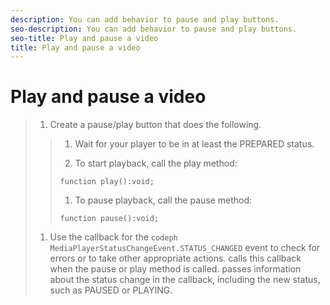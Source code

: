 ```yaml
---
description: You can add behavior to pause and play buttons.
seo-description: You can add behavior to pause and play buttons.
seo-title: Play and pause a video
title: Play and pause a video
---
```


# Play and pause a video

>1. Create a pause/play button that does the following.
>   >1. Wait for your player to be in at least the PREPARED status.
>   >   
>   >1. To start playback, call the  play method:
>   >   ```
>   >   function play():void;
>   >   ```
>   >   
>   >   
>   >1. To pause playback, call the  pause method:
>   >   ```
>   >   function pause():void;
>   >   ```
>   >   
>   >   
>   >   
>   
>1. Use the callback for the `codeph  MediaPlayerStatusChangeEvent.STATUS_CHANGED` event to check for errors or to take other appropriate actions.
>   calls this callback when the pause or play method is called. passes information about the status change in the callback, including the new status, such as PAUSED or PLAYING.
>   
>   
